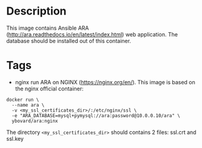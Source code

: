 # Description
This image contains Ansible ARA (http://ara.readthedocs.io/en/latest/index.html) web application. The database should be installed out of this container.

# Tags
* nginx
run ARA on NGINX (https://nginx.org/en/). This image is based on the nginx official container:
```
docker run \
  --name ara \
  -v <my_ssl_certificates_dir>/:/etc/nginx/ssl \
  -e "ARA_DATABASE=mysql+pymysql://ara:password@10.0.0.10/ara" \
  ybovard/ara:nginx
```
The directory ```<my_ssl_certificates_dir>``` should contains 2 files: ssl.crt and ssl.key
